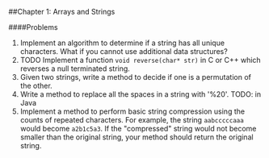 ##Chapter 1: Arrays and Strings

####Problems

1. Implement an algorithm to determine if a string has all unique characters. What if you cannot use additional data structures?
2. TODO Implement a function `void reverse(char* str)` in C or C++ which reverses a null terminated string.
3. Given two strings, write a method to decide if one is a permutation of the other.
4. Write a method to replace all the spaces in a string with '%20'. TODO: in Java
5. Implement a method to perform basic string compression using the counts of repeated characters. For example, the string `aabcccccaaa` would become `a2b1c5a3`. If the "compressed" string would not become smaller than the original string, your method should return the original string.
